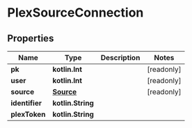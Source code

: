 
# PlexSourceConnection

## Properties
Name | Type | Description | Notes
------------ | ------------- | ------------- | -------------
**pk** | **kotlin.Int** |  |  [readonly]
**user** | **kotlin.Int** |  |  [readonly]
**source** | [**Source**](Source.md) |  |  [readonly]
**identifier** | **kotlin.String** |  | 
**plexToken** | **kotlin.String** |  | 



